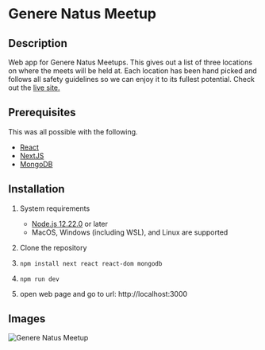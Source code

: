 # Genere Natus Meetup

## Description

Web app for Genere Natus Meetups. This gives out a list of three locations on where the meets will be held at. Each location has been hand picked and follows all safety guidelines so we can enjoy it to its fullest potential.
Check out the [live site.](https://genere-natus-meetup.vercel.app/)

## Prerequisites
This was all possible with the following.

* [React](https://reactjs.org/docs/getting-started.html)
* [NextJS](https://nextjs.org/docs)
* [MongoDB](https://docs.mongodb.com/)

## Installation 

  1. System requirements
      * [Node.js 12.22.0](https://nodejs.org/en/download/) or later
      * MacOS, Windows (including WSL), and Linux are supported
  
  2. Clone the repository
  3. ``npm install next react react-dom mongodb ``
  4. ``npm run dev``
  5. open web page and go to url: http://localhost:3000

## Images
![Genere Natus Meetup](blob:https://vercel.com/4310286e-a1ff-48f7-beac-267bec7ae397)
